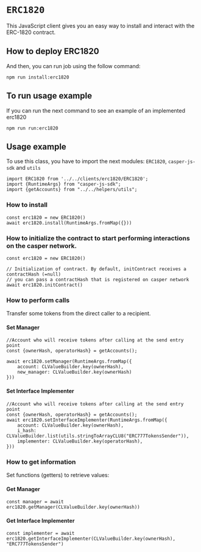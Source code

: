 # `ERC1820`

This JavaScript client gives you an easy way to install and interact with the ERC-1820 contract.

## How to deploy ERC1820
And then, you can run job using the follow command:
```
npm run install:erc1820
```

## To run usage example
If you can run the next command to see an example of an implemented erc1820
```
npm run run:erc1820
```

## Usage example
To use this class, you have to import the next modules: `ERC1820`, `casper-js-sdk` and `utils`
```
import ERC1820 from '../../clients/erc1820/ERC1820';
import {RuntimeArgs} from "casper-js-sdk";
import {getAccounts} from "../../helpers/utils";
```

### How to install
```
const erc1820 = new ERC1820()
await erc1820.install(RuntimeArgs.fromMap({}))
```

### How to initialize the contract to start performing interactions on the casper network.
```
const erc1820 = new ERC1820()

// Initialization of contract. By default, initContract receives a contractHash (=null)
// you can pass a contractHash that is registered on casper network
await erc1820.initContract()
```

### How to perform calls
Transfer some tokens from the direct caller to a recipient.

#### Set Manager
```
//Account who will receive tokens after calling at the send entry point
const {ownerHash, operatorHash} = getAccounts();

await erc1820.setManager(RuntimeArgs.fromMap({
    account: CLValueBuilder.key(ownerHash),
    new_manager: CLValueBuilder.key(ownerHash)
}))
```
#### Set Interface Implementer
```
//Account who will receive tokens after calling at the send entry point
const {ownerHash, operatorHash} = getAccounts();
await erc1820.setInterfaceImplementer(RuntimeArgs.fromMap({
    account: CLValueBuilder.key(ownerHash),
    i_hash: CLValueBuilder.list(utils.stringToArrayCLU8("ERC777TokensSender")),
    implementer: CLValueBuilder.key(operatorHash),
}))
```
### How to get information
Set functions (getters) to retrieve values:
#### Get Manager
```
const manager = await erc1820.getManager(CLValueBuilder.key(ownerHash))
```
#### Get Interface Implementer
```
const implementer = await erc1820.getInterfaceImplementer(CLValueBuilder.key(ownerHash), "ERC777TokensSender")
```